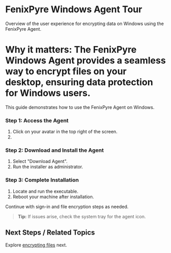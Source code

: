 # FenixPyre Windows Agent Tour

Overview of the user experience for encrypting data on Windows using the FenixPyre Agent.


# Why it matters: The FenixPyre Windows Agent provides a seamless way to encrypt files on your desktop, ensuring data protection for Windows users.

This guide demonstrates how to use the FenixPyre Agent on Windows.

### Step 1: Access the Agent

1. Click on your avatar in the top right of the screen.
2. <!-- IMG: ./media/windows-agent-tour/avatar-click.png | Alt: User avatar in FenixPyre interface -->

### Step 2: Download and Install the Agent

1. Select "Download Agent".
2. Run the installer as administrator.
   <!-- IMG: ./media/windows-agent-tour/download-agent.png | Alt: Download Agent option -->

### Step 3: Complete Installation

1. Locate and run the executable.
2. Reboot your machine after installation.
   <!-- IMG: ./media/windows-agent-tour/installation.png | Alt: Installation prompt -->

Continue with sign-in and file encryption steps as needed.

> **Tip:** If issues arise, check the system tray for the agent icon.

## Next Steps / Related Topics
Explore [encrypting files](/05-user-guide/enable-auto-encryption-on-folder.md) next.
